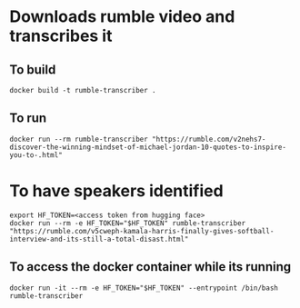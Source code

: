 # Downloads rumble video and transcribes it

## To build

    docker build -t rumble-transcriber .

## To run

    docker run --rm rumble-transcriber "https://rumble.com/v2nehs7-discover-the-winning-mindset-of-michael-jordan-10-quotes-to-inspire-you-to-.html"


# To have speakers identified

    export HF_TOKEN=<access token from hugging face>
    docker run --rm -e HF_TOKEN="$HF_TOKEN" rumble-transcriber "https://rumble.com/v5cweph-kamala-harris-finally-gives-softball-interview-and-its-still-a-total-disast.html"


## To access the docker container while its running
    docker run -it --rm -e HF_TOKEN="$HF_TOKEN" --entrypoint /bin/bash rumble-transcriber
